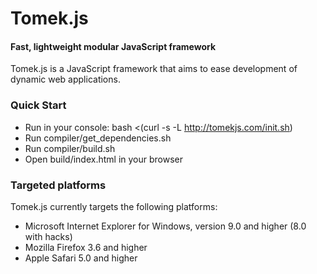Tomek.js
=========

#### Fast, lightweight modular JavaScript framework ####

Tomek.js is a JavaScript framework that aims to ease development of dynamic 
web applications.

### Quick Start ###

* Run in your console: bash <(curl -s -L http://tomekjs.com/init.sh)
* Run compiler/get_dependencies.sh
* Run compiler/build.sh
* Open build/index.html in your browser

### Targeted platforms ###

Tomek.js currently targets the following platforms:

* Microsoft Internet Explorer for Windows, version 9.0 and higher (8.0 with hacks)
* Mozilla Firefox 3.6 and higher
* Apple Safari 5.0 and higher
